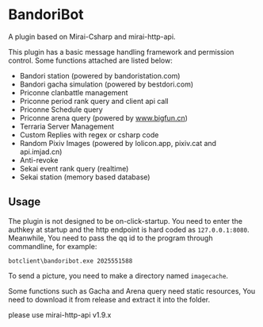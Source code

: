 # BandoriBot

A plugin based on Mirai-Csharp and mirai-http-api.

This plugin has a basic message handling framework and permission control. Some functions attached are listed below:

- Bandori station (powered by bandoristation.com)
- Bandori gacha simulation (powered by bestdori.com)
- Priconne clanbattle management
- Priconne period rank query and client api call
- Priconne Schedule query
- Priconne arena query (powered by www.bigfun.cn)
- Terraria Server Management
- Custom Replies with regex or csharp code
- Random Pixiv Images (powered by lolicon.app, pixiv.cat and api.imjad.cn)
- Anti-revoke
- Sekai event rank query (realtime)
- Sekai station (memory based database)

## Usage

The plugin is not designed to be on-click-startup. You need to enter the authkey at startup and the http endpoint is hard coded as `127.0.0.1:8080`. Meanwhile, You need to pass the qq id to the program through commandline, for example:

`botclient\bandoribot.exe 2025551588`

To send a picture, you need to make a directory named `imagecache`.

Some functions such as Gacha and Arena query need static resources, You need to download it from release and extract it into the folder.

please use mirai-http-api v1.9.x